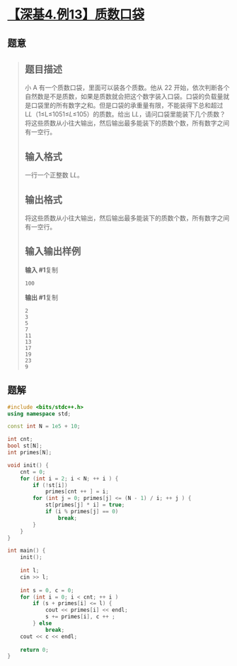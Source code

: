 #  [【深基4.例13】质数口袋](https://www.luogu.com.cn/problem/P5723)

## 题意

>   ## 题目描述
>
>   小 A 有一个质数口袋，里面可以装各个质数。他从 22 开始，依次判断各个自然数是不是质数，如果是质数就会把这个数字装入口袋。口袋的负载量就是口袋里的所有数字之和。但是口袋的承重量有限，不能装得下总和超过 L*L*（1≤L≤1051≤*L*≤105）的质数。给出 L*L*，请问口袋里能装下几个质数？将这些质数从小往大输出，然后输出最多能装下的质数个数，所有数字之间有一空行。
>
>   ## 输入格式
>
>   一行一个正整数 L*L*。
>
>   ## 输出格式
>
>   将这些质数从小往大输出，然后输出最多能装下的质数个数，所有数字之间有一空行。
>
>   ## 输入输出样例
>
>   **输入 #1**复制
>
>   ```
>   100
>   ```
>
>   **输出 #1**复制
>
>   ```
>   2
>   3
>   5
>   7
>   11
>   13
>   17
>   19
>   23
>   9
>   ```

## 题解



```c++
#include <bits/stdc++.h>
using namespace std;

const int N = 1e5 + 10;

int cnt;
bool st[N];
int primes[N];

void init() {
    cnt = 0;
    for (int i = 2; i < N; ++ i ) {
        if (!st[i])
            primes[cnt ++ ] = i;
        for (int j = 0; primes[j] <= (N - 1) / i; ++ j ) {
            st[primes[j] * i] = true;
            if (i % primes[j] == 0)
                break;
        }
    }
}

int main() {
    init();
    
    int l;
    cin >> l;
    
    int s = 0, c = 0;
    for (int i = 0; i < cnt; ++ i )
        if (s + primes[i] <= l) {
            cout << primes[i] << endl;
            s += primes[i], c ++ ;
        } else
            break;
    cout << c << endl;
    
    return 0;
}
```



```python3

```

